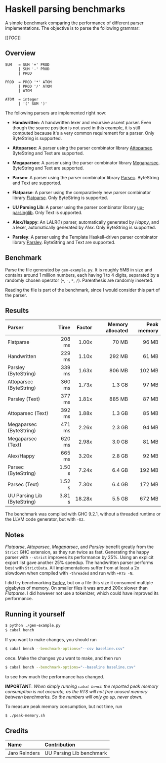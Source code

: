# Haskell parsing benchmarks

A simple benchmark comparing the performance of different parser
implementations. The objective is to parse the following grammar:


[[_TOC_]]


## Overview

```bnf
SUM   = SUM '+' PROD
      | SUM '-' PROD
      | PROD

PROD  = PROD '*' ATOM
      | PROD '/' ATOM
      | ATOM

ATOM  = integer
      | '(' SUM ')'
```

The following parsers are implemented right now:
- __Handwritten__: A handwritten lexer and recursive ascent parser. Even though
  the source position is not used in this example, it is still
  computed because it's a very common requirement for a parser. Only
  ByteString is supported.

- __Attoparsec__: A parser using the parser combinator library
  [Attoparsec](https://hackage.haskell.org/package/attoparsec). ByteString
  and Text are supported.

- __Megaparsec__: A parser using the parser combinator library
  [Megaparsec](https://hackage.haskell.org/package/megaparsec). ByteString
  and Text are supported.

- __Parsec__: A parser using the parser combinator library
  [Parsec](https://hackage.haskell.org/package/parsec). ByteString and
  Text are supported.

- __Flatparse__: A parser using the comparatively new parser
  combinator library
  [Flatparse](https://hackage.haskell.org/package/flatparse). Only
  ByteString is supported.

- __UU Parsing Lib__: A parser using the parser combinator library
  [uu-parsinglib](https://hackage.haskell.org/package/uu-parsinglib). Only
  Text is supported.

- __Alex/Happy__: An LALR(1) parser, automatically generated by
  _Happy_, and a lexer, automatically generated by _Alex_. Only
  ByteString is supported.

- __Parsley__: A parser using the Template Haskell-driven parser
  combinator library
  [Parsley](https://hackage.haskell.org/package/parsley). ByteString
  and Text are supported.

## Benchmark

Parse the file generated by `gen-example.py`. It is roughly 5MB in
size and contains around 1 million numbers, each having 1 to 4 digits,
separated by a randomly chosen operator (`+`, `-`, `*`,
`/`). Parenthesis are randomly inserted.

Reading the file is part of the benchmark, since I would consider this
part of the parser.

## Results

| Parser                      | Time      | Factor | Memory allocated | Peak memory |
|:--------------------------- | ---------:| ------:| ----------------:| -----------:|
| Flatparse                   | 208  ms   | 1.00x  | 70 MB            | 96 MB       |
| Handwritten                 | 229  ms   | 1.10x  | 292 MB           | 61 MB       |
| Parsley (ByteString)        | 339  ms   | 1.63x  | 806 MB           | 102 MB      |
| Attoparsec (ByteString)     | 360  ms   | 1.73x  | 1.3 GB           | 97 MB       |
| Parsley (Text)              | 377  ms   | 1.81x  | 885 MB           | 87 MB       |
| Attoparsec (Text)           | 392  ms   | 1.88x  | 1.3 GB           | 85 MB       |
| Megaparsec (ByteString)     | 471  ms   | 2.26x  | 2.3 GB           | 94 MB       |
| Megaparsec (Text)           | 620  ms   | 2.98x  | 3.0 GB           | 81 MB       |
| Alex/Happy                  | 665  ms   | 3.20x  | 2.8 GB           | 92 MB       |
| Parsec (ByteString)         | 1.50  s   | 7.24x  | 6.4 GB           | 192 MB      |
| Parsec (Text)               | 1.52  s   | 7.30x  | 6.4 GB           | 172 MB      |
| UU Parsing Lib (ByteString) | 3.81  s   | 18.28x | 5.5 GB           | 672 MB      |

The benchmark was compiled with GHC 9.2.1, without a threaded runtime
or the LLVM code generator, but with `-O2`.

## Notes

_Flatparse_, _Attoparsec_, _Megaparsec_, and _Parsley_ benefit greatly
from the `Strict` GHC extension, as they run twice as fast. Generating
the happy parser with `--strict` improves its performance by
25%. Using an explicit export list gave another 25% speedup. The
handwritten parser performs best with `StrictData`. All
implementations suffer from at least a 2x slowdown when compiled with
`-threaded` and run with `+RTS -N`.

I did try benchmarking
[Earley](https://hackage.haskell.org/package/Earley), but on a file
this size it consumed multiple gigabytes of memory. On smaller files
it was around 200x slower than _Flatparse_. I did however not use a
tokenizer, which could have improved its performance.

## Running it yourself

```sh
$ python ./gen-example.py
$ cabal bench
```

If you want to make changes, you should run

```sh
$ cabal bench --benchmark-options="--csv baseline.csv"
```

once. Make the changes you want to make, and then run

```sh
$ cabal bench --benchmark-options="--baseline baseline.csv"
```

to see how much the performance has changed.

__IMPORTANT__: _When simply running `cabal bench` the reported peak
memory consumption is not accurate, as the RTS will not free unused
memory between benchmarks. So the numbers will only go up, never
down._

To measure peak memory consumption, but not time, run

```sh
$ ./peak-memory.sh
```


## Credits

| Name            | Contribution                   |
|:--------------- |:------------------------------ |
| Jaro Reinders   | UU Parsing Lib benchmark       |
